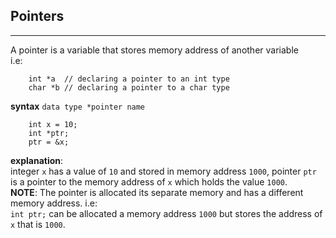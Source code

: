 ##  Pointers
***
A pointer is a variable that stores memory address of another variable <br>
i.e: <br>
```
    int *a  // declaring a pointer to an int type
    char *b // declaring a pointer to a char type
```
__syntax__
`data type *pointer name`
```
    int x = 10;
    int *ptr;
    ptr = &x;   
```
__explanation__: <br>
integer `x` has a value of `10` and stored in memory address `1000`, pointer `ptr` is a pointer to the memory address of `x` which holds the value `1000`. <br>
__NOTE__:
The pointer is allocated its separate memory and has a different memory address. i.e: <br> 
`int ptr;` can be allocated a memory address `1000` but stores the address of `x`  that is `1000`.